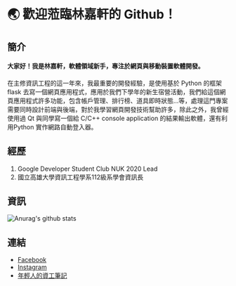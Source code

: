 # :earth_asia: 歡迎蒞臨林嘉軒的 Github！

## 簡介
#### 大家好！我是林嘉軒，軟體領域新手，專注於網頁與移動裝置軟體開發。  
在主修資訊工程的這一年來，我最重要的開發經驗，是使用基於 Python 的框架 flask 去寫一個網頁應用程式，應用於我們下學年的新生宿營活動，我們給這個網頁應用程式許多功能，包含帳戶管理、排行榜、道具即時狀態…等，處理這門專案需要同時設計前端與後端，對於我學習網頁開發技術幫助許多，除此之外，我曾經使用過 Qt 與同學寫一個給 C/C++ console application 的結果輸出軟體，還有利用Python 實作網路自動登入器。

## 經歷
1. Google Developer Student Club NUK 2020 Lead  
2. 國立高雄大學資訊工程學系112級系學會資訊長

## 資訊
![Anurag's github stats](https://github-readme-stats.vercel.app/api?username=JiaxuanTW&show_icons=true&theme=dark)  


## 連結
- [Facebook](https://www.facebook.com/jiaxuan9077)
- [Instagram](https://www.instagram.com/jiaxuan9077)
- [年輕人的資工筆記](https://www.jiaxuan.nctu.me/)
